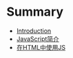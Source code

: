 # Summary

* [Introduction](README.md)
* [JavaScript简介](chapter1.md)
* [在HTML中使用JS](zai-html-zhong-shi-yong-js.md)

